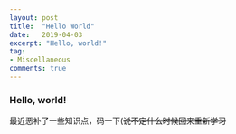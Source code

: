 ```yaml
---
layout: post
title:  "Hello World"
date:   2019-04-03
excerpt: "Hello, world!"
tag:
- Miscellaneous 
comments: true
---
```


### Hello, world!


最近恶补了一些知识点，码一下(~~说不定什么时候回来重新学习~~